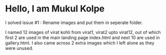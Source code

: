 # Hello, I am Mukul Kolpe

I solved issue #1 : Rename images and put them in seperate folder.

I named 12 images of virat kohli from virat1, virat2 upto virat12, out of which first 2 are used in the main landing page index.html and next 10 are used in gallery.html. I also came across 2 extra images which I left alone as they were unused.
